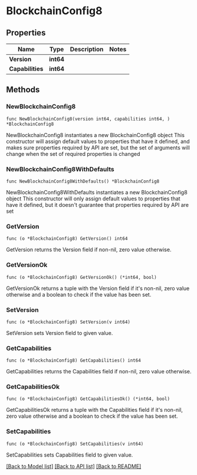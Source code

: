 # BlockchainConfig8

## Properties

Name | Type | Description | Notes
------------ | ------------- | ------------- | -------------
**Version** | **int64** |  | 
**Capabilities** | **int64** |  | 

## Methods

### NewBlockchainConfig8

`func NewBlockchainConfig8(version int64, capabilities int64, ) *BlockchainConfig8`

NewBlockchainConfig8 instantiates a new BlockchainConfig8 object
This constructor will assign default values to properties that have it defined,
and makes sure properties required by API are set, but the set of arguments
will change when the set of required properties is changed

### NewBlockchainConfig8WithDefaults

`func NewBlockchainConfig8WithDefaults() *BlockchainConfig8`

NewBlockchainConfig8WithDefaults instantiates a new BlockchainConfig8 object
This constructor will only assign default values to properties that have it defined,
but it doesn't guarantee that properties required by API are set

### GetVersion

`func (o *BlockchainConfig8) GetVersion() int64`

GetVersion returns the Version field if non-nil, zero value otherwise.

### GetVersionOk

`func (o *BlockchainConfig8) GetVersionOk() (*int64, bool)`

GetVersionOk returns a tuple with the Version field if it's non-nil, zero value otherwise
and a boolean to check if the value has been set.

### SetVersion

`func (o *BlockchainConfig8) SetVersion(v int64)`

SetVersion sets Version field to given value.


### GetCapabilities

`func (o *BlockchainConfig8) GetCapabilities() int64`

GetCapabilities returns the Capabilities field if non-nil, zero value otherwise.

### GetCapabilitiesOk

`func (o *BlockchainConfig8) GetCapabilitiesOk() (*int64, bool)`

GetCapabilitiesOk returns a tuple with the Capabilities field if it's non-nil, zero value otherwise
and a boolean to check if the value has been set.

### SetCapabilities

`func (o *BlockchainConfig8) SetCapabilities(v int64)`

SetCapabilities sets Capabilities field to given value.



[[Back to Model list]](../README.md#documentation-for-models) [[Back to API list]](../README.md#documentation-for-api-endpoints) [[Back to README]](../README.md)


